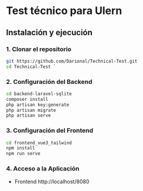 # Test técnico para Ulern

## Instalación y ejecución

### 1. Clonar el repositorio
```bash
git https://github.com/Darional/Technical-Test.git
cd Technical-Test `
```

### 2. Configuración del Backend
```bash
cd backend-laravel-sqlite
composer install
php artisan key:generate
php artisan migrate
php artisan serve
```
### 3. Configuración del Frontend

```bash
cd frontend_vue3_tailwind
npm install
npm run serve
```

### 4. Acceso a la Aplicación
* Frontend http://localhost/8080

